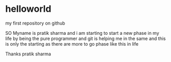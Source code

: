 # helloworld
my first repository on github

SO Myname is pratik sharma and i am starting to start a new phase in my life by being the pure programmer
and git is helping me in the same and this is only the starting as there are more to go phase like this in life

Thanks
pratik sharma
